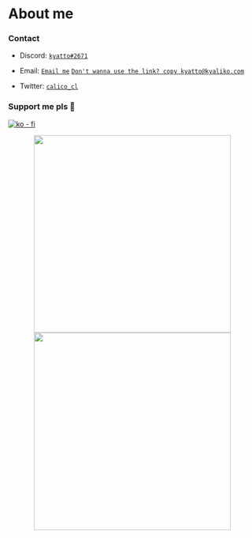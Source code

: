 <h1>About me</h1>

<h3>Contact</h3>


+ Discord: <a href="https://discord.com/users/828795326878056459">`kyatto#2671`</a>

+ Email: <a href="mailto:kyatto@kyaliko.com">`Email me`</a> <a href="/README.md">`Don't wanna use the link? copy kyatto@kyaliko.com`</a>

+ Twitter: <a href="https://twitter.com/calico_cl">`calico_cl`</a>

### Support me pls 🙏

[![ko - fi](https://ko-fi.com/img/githubbutton_sm.svg)](https://ko-fi.com/O5O4D6DP7)
  
  <p align=center>
   <img src="https://githubstats-five.vercel.app/api?username=hi-doki&show_icons=true&theme=kyatto" width=400 align=center />
   <img src="https://githubstats-five.vercel.app/api/wakatime?username=hi-doki&show_icons=true&theme=kyatto" width=400 align=center />
  </p>
  
